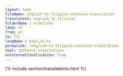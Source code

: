 ```yaml
---
layout: home
fileName: english-to-filipino-sentence-translation
translatein: english_to_filipino
folderName : translate
lang: en
from: en
to: fil
langName : english-to
permalink: /english-to-filipino-sentence-translation
tool: sentence-translations
nointernationalization: true
---
```

{% include section/translateinto.html %}
